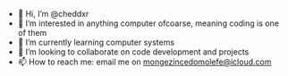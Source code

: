 - 👋 Hi, I’m @cheddxr
- 👀 I’m interested in anything computer ofcoarse, meaning coding is one of them
- 🌱 I’m currently learning computer systems
- 💞️ I’m looking to collaborate on code development and projects
- 📫 How to reach me: email me on mongezincedomolefe@icloud.com

<!---
cheddxr/cheddxr is a ✨ special ✨ repository because its `README.md` (this file) appears on your GitHub profile.
You can click the Preview link to take a look at your changes.
--->
